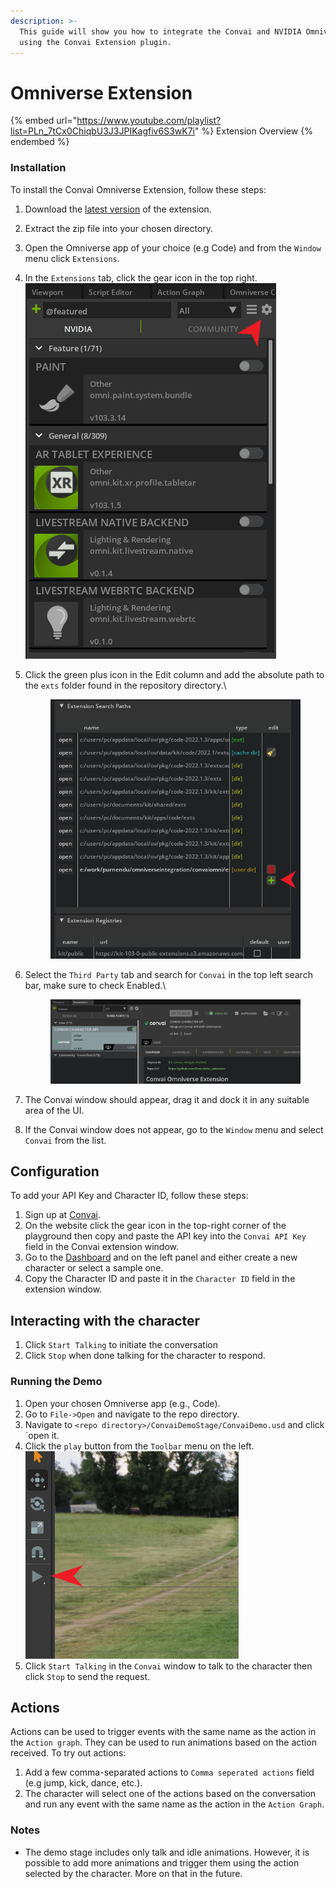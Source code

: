 ```yaml
---
description: >-
  This guide will show you how to integrate the Convai and NVIDIA Omniverse
  using the Convai Extension plugin.
---
```


# Omniverse Extension

{% embed url="https://www.youtube.com/playlist?list=PLn_7tCx0ChiqbU3J3JPIKagfiv6S3wK7i" %}
Extension Overview
{% endembed %}

### Installation

To install the Convai Omniverse Extension, follow these steps:

1. Download the [latest version](https://github.com/Conv-AI/ov\_extension/archive/refs/tags/1.0.3.zip) of the extension.
2. Extract the zip file into your chosen directory.
3. Open the Omniverse app of your choice (e.g Code) and from the `Window` menu click `Extensions`.
4. In the `Extensions` tab, click the gear icon in the top right.\
   ![](<../.gitbook/assets/image (102).png>)
5.  Click the green plus icon in the Edit column and add the absolute path to the `exts` folder found in the repository directory.\


    <figure><img src="../.gitbook/assets/image (201).png" alt=""><figcaption></figcaption></figure>
6.  Select the `Third Party` tab and search for `Convai` in the top left search bar, make sure to check Enabled.\


    <figure><img src="../.gitbook/assets/image (103).png" alt=""><figcaption></figcaption></figure>
7. The Convai window should appear, drag it and dock it in any suitable area of the UI.&#x20;
8.  If the Convai window does not appear, go to the `Window` menu and select `Convai` from the list.



## Configuration

To add your API Key and Character ID, follow these steps:

1. Sign up at [Convai](https://convai.com/).
2. On the website click the gear icon in the top-right corner of the playground then copy and paste the API key into the `Convai API Key` field in the Convai extension window.
3. Go to the [Dashboard](https://convai.com/pipeline/dashboard) and on the left panel and either create a new character or select a sample one.
4. Copy the Character ID and paste it in the `Character ID` field in the extension window.

## Interacting with the character

1. Click `Start Talking` to initiate the conversation
2. Click `Stop` when done talking for the character to respond.

### Running the Demo

1. Open your chosen Omniverse app (e.g., Code).
2. Go to `File->Open` and navigate to the repo directory.
3. Navigate to `<repo directory>/ConvaiDemoStage/ConvaiDemo.usd` and click \`open it.
4. Click the `play` button from the `Toolbar` menu on the left.\
   ![](<../.gitbook/assets/image (95).png>)
5. Click `Start Talking` in the `Convai` window to talk to the character then click `Stop` to send the request.

## Actions

Actions can be used to trigger events with the same name as the action in the `Action graph`. They can be used to run animations based on the action received. To try out actions:

1. Add a few comma-separated actions to `Comma seperated actions` field (e.g jump, kick, dance, etc.).
2. The character will select one of the actions based on the conversation and run any event with the same name as the action in the `Action Graph`.

### Notes

* The demo stage includes only talk and idle animations. However, it is possible to add more animations and trigger them using the action selected by the character. More on that in the future.

## &#x20;

